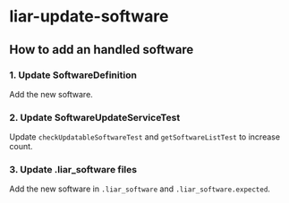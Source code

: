 # liar-update-software

## How to add an handled software

### 1. Update SoftwareDefinition

Add the new software.

### 2. Update SoftwareUpdateServiceTest

Update `checkUpdatableSoftwareTest` and `getSoftwareListTest` to increase count.

### 3. Update .liar_software files

Add the new software in `.liar_software` and `.liar_software.expected`.
